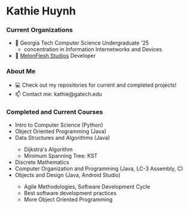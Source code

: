 <h1>Kathie Huynh</h1>

<h3>Current Organizations</h3>
<ul>
  <li>🐝 Georgia Tech Computer Science Undergraduate '25
  <ul>
    <li>concentration in Information Internetworks and Devices</li>
  </ul>
  </li>
  <li>🍈 <a href="https://github.com/MelonFlesh">MelonFlesh Studios</a> Developer</li> 
</ul>

<h3>About Me</h3>
<ul>
  <li>💻 Check out my repositories for current and completed projects!</li>
  <li>📫 Contact me: kathie@gatech.edu</li>
</ul>

<h3>Completed and Current Courses</h3>
  <ul>
    <li>Intro to Computer Science (Python)</li>
    <li>Object Oriented Programming (Java)</li>
    <li>Data Structures and Algorithms (Java)</li>
    <ul>
      <li>Dijkstra's Algorithm</li>
      <li>Minimum Spanning Tree: KST</li>
    </ul>
    <li>Discrete Mathematics</li>
    <li>Computer Organization and Programming (Java, LC-3 Assembly, C)</li>
    <li>Objects and Design (Java, Android Studio)</li>
    <ul>
      <li>Agile Methodologies, Software Development Cycle</li>
      <li>Best software development practices</li>
      <li>More Object Oriented Programming</li>
    </ul>
 </ul>
